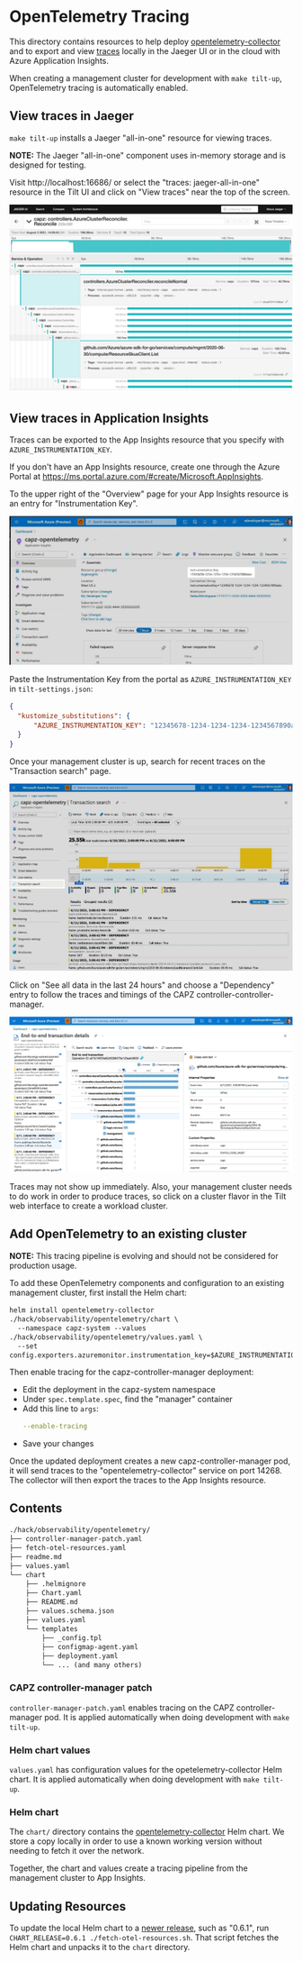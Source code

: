 # OpenTelemetry Tracing

This directory contains resources to help deploy [opentelemetry-collector][1] and to export and view
[traces][2] locally in the Jaeger UI or in the cloud with Azure Application Insights.

When creating a management cluster for development with `make tilt-up`, OpenTelemetry tracing is
automatically enabled.

## View traces in Jaeger

`make tilt-up` installs a Jaeger "all-in-one" resource for viewing traces.

**NOTE:** The Jaeger "all-in-one" component uses in-memory storage and is designed for testing.

<!-- markdown-link-check-disable-next-line -->
Visit http://localhost:16686/ or select the "traces: jaeger-all-in-one" resource in the Tilt UI and
click on "View traces" near the top of the screen.

![Jaeger Trace UI](assets/jaeger_ui.png)

## View traces in Application Insights

Traces can be exported to the App Insights resource that you specify
with `AZURE_INSTRUMENTATION_KEY`.

If you don't have an App Insights resource, create one through the Azure Portal
at https://ms.portal.azure.com/#create/Microsoft.AppInsights.

To the upper right of the "Overview" page for your App Insights resource is an entry
for "Instrumentation Key".

![Instrumentation Key](assets/portal_instrumentation_key.png)

Paste the Instrumentation Key from the portal as `AZURE_INSTRUMENTATION_KEY`
in `tilt-settings.json`:

```json
{
  "kustomize_substitutions": {
      "AZURE_INSTRUMENTATION_KEY": "12345678-1234-1234-1234-1234567890abc"
  }
}
```

Once your management cluster is up, search for recent traces on the "Transaction search" page.

![Transaction Search](assets/transaction_search.png)

Click on "See all data in the last 24 hours" and choose a "Dependency" entry to follow the traces
and timings of the CAPZ controller-controller-manager.

![Transaction Details](./assets/transaction_details.png)

Traces may not show up immediately. Also, your management cluster needs to do work in order to
produce traces, so click on a cluster flavor in the Tilt web interface to create a workload cluster.

## Add OpenTelemetry to an existing cluster

**NOTE:** This tracing pipeline is evolving and should not be considered for production usage.

To add these OpenTelemetry components and configuration to an existing management cluster, first
install the Helm chart:

```shell
helm install opentelemetry-collector ./hack/observability/opentelemetry/chart \
  --namespace capz-system --values ./hack/observability/opentelemetry/values.yaml \
  --set config.exporters.azuremonitor.instrumentation_key=$AZURE_INSTRUMENTATION_KEY
```

Then enable tracing for the capz-controller-manager deployment:

- Edit the deployment in the capz-system namespace
- Under `spec.template.spec`, find the "manager" container
- Add this line to `args`:
    ```yaml
    --enable-tracing
    ```
- Save your changes

Once the updated deployment creates a new capz-controller-manager pod, it will send traces to the
"opentelemetry-collector" service on port 14268. The collector will then export the traces to the
App Insights resource.

## Contents

```
./hack/observability/opentelemetry/
├── controller-manager-patch.yaml
├── fetch-otel-resources.yaml
├── readme.md
├── values.yaml
└── chart
    ├── .helmignore
    ├── Chart.yaml
    ├── README.md
    ├── values.schema.json
    ├── values.yaml
    └── templates
        ├── _config.tpl
        ├── configmap-agent.yaml
        ├── deployment.yaml
        └── ... (and many others)
```

### CAPZ controller-manager patch

`controller-manager-patch.yaml` enables tracing on the CAPZ controller-manager pod. It is applied
automatically when doing development with `make tilt-up`.

### Helm chart values

`values.yaml` has configuration values for the opetelemetry-collector Helm chart. It is applied
automatically when doing development with `make tilt-up`.

### Helm chart

The `chart/` directory contains the [opentelemetry-collector][3] Helm chart. We store a copy locally
in order to use a known working version without needing to fetch it over the network.

Together, the chart and values create a tracing pipeline from the management cluster to
App Insights.

## Updating Resources

To update the local Helm chart to a [newer release][4], such as "0.6.1", run
`CHART_RELEASE=0.6.1 ./fetch-otel-resources.sh`. That script fetches the Helm chart and unpacks
it to the `chart` directory.


[1]: https://github.com/open-telemetry/opentelemetry-collector
[2]: https://github.com/open-telemetry/opentelemetry-specification/blob/main/specification/overview.md#tracing-signal
[3]: https://github.com/open-telemetry/opentelemetry-helm-charts
[4]: https://github.com/open-telemetry/opentelemetry-helm-charts/releases
